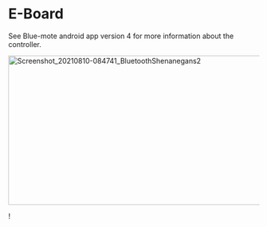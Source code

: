 # E-Board
See Blue-mote android app version 4 for more information about the controller.
<p float="left">
  <img src="https://user-images.githubusercontent.com/77077715/132926711-cde6cfd5-e318-4bb6-9ebe-a443c540d771.jpg" alt="Screenshot_20210810-084741_BluetoothShenanegans2" width="700" height="300">
 </p>!

